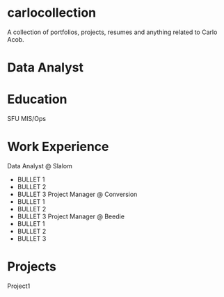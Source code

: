 # carlocollection
A collection of portfolios, projects, resumes and anything related to Carlo Acob.
# Data Analyst

# Education
SFU MIS/Ops

# Work Experience
Data Analyst @ Slalom
- BULLET 1
- BULLET 2
- BULLET 3
Project Manager @ Conversion
- BULLET 1
- BULLET 2
- BULLET 3
Project Manager @ Beedie
- BULLET 1
- BULLET 2
- BULLET 3

# Projects
Project1
